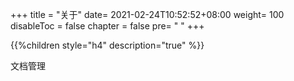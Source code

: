+++
title = "关于"
date= 2021-02-24T10:52:52+08:00
weight= 100
disableToc = false
chapter = false
pre= "<i class='fas fa-info-circle'></i> "
+++

{{%children style="h4" description="true" %}}

文档管理
